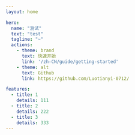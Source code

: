 ```yaml
---
layout: home

hero:
  name: "测试"
  text: "test"
  tagline: "~"
  actions:
    - theme: brand
      text: 快速开始
      link: '/zh-CN/guide/getting-started'
    - theme: alt
      text: Github
      link: https://github.com/Luotianyi-0712/

features:
  - title: 1
    details: 111
  - title: 2
    details: 222
  - title: 3
    details: 333
---
```



